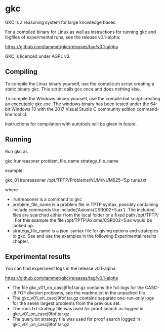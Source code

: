# gkc

GKC is a reasoning system for large knowledge bases.

For a compiled binary for Linux as well as instructions
for running gkc and logfiles of experimental runs,
see the release v0.1-alpha:

https://github.com/tammet/gkc/releases/tag/v0.1-alpha

GKC is licenced under AGPL v3.

## Compiling

To compile the Linux binary yourself, use the 
compile.sh
script creating a static binary gkc. 
This script calls gcc once and does nothing else.

To compile the Windows binary yourself, use the
compile.bat
script creating an executable gkc.exe. 
The windows binary has been tested under
the 64-bit Windows 10 with the 2017 Visual Studio C
community edition command-line tool cl.

Instructions for compilation with autotools will be
given in future.


## Running

Run gkc as 

gkc lrunreasoner problem_file_name strategy_file_name

example:

gkc_01 lrunreasoner /opt/TPTP/Problems/NUM/NUM925+5.p runs.txt

where
* lrunreasoner is a command to gkc
* problem_file_name is a problem file in TPTP syntax, possibly containing include commands like include('Axioms/CSR002+5.ax'). The included files are searched either from the local folder or a fixed
path /opt/TPTP/ . For this example the file /opt/TPTP/Axioms/CSR002+5.ax would be looked up.
* strategy_file_name is a json-syntax file for giving options and strategies to gkc. See and use the
examples in the following Experimental results chapter.

## Experimental results

You can find experiment logs in the release v0.1-alpha:

https://github.com/tammet/gkc/releases/tag/v0.1-alpha

* The file gkc_v01_on_cascj9fof.tar.gz contains the full logs for the CASC-j9 FOF division problems, see the readme.txt in the unpacked file. 
* The gkc_v01_on_cascj9fof.tar.gz contains separate one-run-only logs for the seven largest problems from the previous set.
* The runs.txt strategy file was used for proof search as logged in gkc_v01_on_cascj9fof.tar.gz
* The query.txt strategy file was used for proof search logged in gkc_v01_on_cascj9fof.tar.gz
